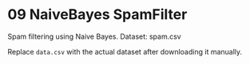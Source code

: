 # 09 NaiveBayes SpamFilter

Spam filtering using Naive Bayes. Dataset: spam.csv

Replace `data.csv` with the actual dataset after downloading it manually.